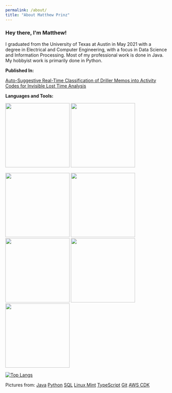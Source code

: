 ```yaml
---
permalink: /about/
title: "About Matthew Prinz"
---
```


### Hey there, I'm Matthew!

I graduated from the University of Texas at Austin in May 2021 with a degree in Electrical and Computer Engineering, with a focus in Data Science and Information Processing. Most of my professional work is done in Java. My hobbyist work is primarily done in Python.

**Published In:**

[Auto-Suggestive Real-Time Classification of Driller Memos into Activity Codes for Invisible Lost Time Analysis](https://www.researchgate.net/publication/339372307_Auto-Suggestive_Real-Time_Classification_of_Driller_Memos_into_Activity_Codes_for_Invisible_Lost_Time_Analysis)

**Languages and Tools:**  

<code><img width="200" height="200" src="https://img1.pnghut.com/11/14/24/WUnhRBS5E4/java-installation-development-kit-runtime-environment-servlet.jpg"></code>
<code><img width="200" height="200" src="https://engineering.fb.com/wp-content/uploads/2016/05/2000px-Python-logo-notext.svg_.png"></code>
<!--<code><img width="200" height="200" src="https://upload.wikimedia.org/wikipedia/commons/thumb/d/d5/Rust_programming_language_black_logo.svg/1200px-Rust_programming_language_black_logo.svg.png"></code> -->
<code><img width="200" height="200" src="https://banner2.cleanpng.com/20180526/oqt/kisspng-microsoft-sql-server-mysql-database-logo-5b098c6ebad6d7.7316225815273524307653.jpg"></code>
<code><img width="200" height="200" src="https://upload.wikimedia.org/wikipedia/commons/thumb/3/3f/Linux_Mint_logo_without_wordmark.svg/1200px-Linux_Mint_logo_without_wordmark.svg.png"></code>
<code><img width="200" height="200" src="https://upload.wikimedia.org/wikipedia/commons/thumb/4/4c/Typescript_logo_2020.svg/1280px-Typescript_logo_2020.svg.png"></code>
<code><img width="200" height="200" src="https://upload.wikimedia.org/wikipedia/commons/thumb/e/e0/Git-logo.svg/2560px-Git-logo.svg.png"></code>
<code><img width="200" height="200" src="https://d2908q01vomqb2.cloudfront.net/7719a1c782a1ba91c031a682a0a2f8658209adbf/2021/01/15/cdk-logo6-1260x476.png
"></code>


[![Top Langs](https://github-readme-stats.vercel.app/api/top-langs/?username=MatthewPrinz&layout=compact)](https://github.com/anuraghazra/github-readme-stats)

Pictures from:
[Java](https://img1.pnghut.com/11/14/24/WUnhRBS5E4/java-installation-development-kit-runtime-environment-servlet.jpg)
[Python](https://engineering.fb.com/wp-content/uploads/2016/05/2000px-Python-logo-notext.svg_.png)
[SQL](https://banner2.cleanpng.com/20180526/oqt/kisspng-microsoft-sql-server-mysql-database-logo-5b098c6ebad6d7.7316225815273524307653.jpg)
[Linux Mint](https://upload.wikimedia.org/wikipedia/commons/thumb/3/3f/Linux_Mint_logo_without_wordmark.svg/1200px-Linux_Mint_logo_without_wordmark.svg.png)
[TypeScript](https://upload.wikimedia.org/wikipedia/commons/thumb/4/4c/Typescript_logo_2020.svg/1280px-Typescript_logo_2020.svg.png)
[Git](https://upload.wikimedia.org/wikipedia/commons/thumb/e/e0/Git-logo.svg/2560px-Git-logo.svg.png)
[AWS CDK](https://d2908q01vomqb2.cloudfront.net/7719a1c782a1ba91c031a682a0a2f8658209adbf/2021/01/15/cdk-logo6-1260x476.png)
